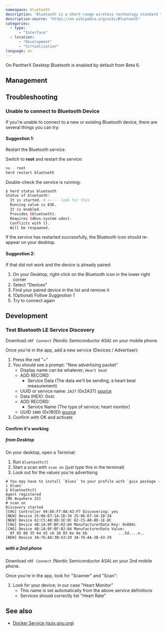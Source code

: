 ```yaml
---
namespace: bluetooth
description: "Bluetooth is a short-range wireless technology standard that is used for exchanging data between fixed and mobile devices over short distances using UHF radio waves in the ISM bands, from 2.402 GHz to 2.48 GHz, and building personal area networks. It was originally conceived as a wireless alternative to RS-232 data cables."
description-source: "https://en.wikipedia.org/wiki/Bluetooth"
categories:
  - type:
      - "Interface"
  - location:
      - "Development"
      - "Virtualization"
language: en
---
```


On PantherX Desktop Bluetooth is enabled by default from Beta 6.

## Management

## Troubleshooting

### Unable to connect to Bluetooth Device

If you're unable to connect to a new or existing Bluetooth device, there are several things you can try:

#### Suggestion 1:

Restart the Bluetooth service.

Switch to **root** and restart the service:

```bash
su - root
herd restart bluetooth
```

Double-check the service is running:

```bash
$ herd status bluetooth
Status of bluetooth:
  It is started. # <---- look for this
  Running value is 836.
  It is enabled.
  Provides (bluetooth).
  Requires (dbus-system udev).
  Conflicts with ().
  Will be respawned.
```

If the service has restarted successfully, the Bluetooth icon should re-appear on your desktop.

#### Suggestion 2:

If that did not work and the device is already paired:

1. On your Desktop, right-click on the Bluetooth icon in the lower right corner
2. Select "Devices"
3. Find your paired device in the list and remove it
4. (Optional) Follow _Suggestion 1_
5. Try to connect again

## Development

### Test Bluetooth LE Service Discovery

Download `nRF Connect` (Nordic Semiconductor ASA) on your mobile phone.

Once you're in the app, add a new service (Devices / Advertiser):

1. Press the red "+"
2. You should see a prompt: "New advertising packet"
   - Display name can be whatever; `Heart beat`
   - ADD RECORD:
     - Service Data (The data we'll be sending; a heart beat measurement)
   - UUID or service name: `2A37` (0x2A37) [source](https://btprodspecificationrefs.blob.core.windows.net/assigned-values/16-bit%20UUID%20Numbers%20Document.pdf)
   - Data (HEX): 0x`4C`
   - ADD RECORD:
     - Service Name (The type of service; heart monitor)
   - UUID `180D` (0x180D) [source](https://btprodspecificationrefs.blob.core.windows.net/assigned-values/16-bit%20UUID%20Numbers%20Document.pdf)
3. Confirm with OK and activate

#### Confirm it's working

##### from Desktop

On your desktop, open a Terminal:

1. Run `bluetoothctl`
2. Start a scan with `scan on` (just type this in the terminal)
3. Look out for the values you're advertising

```
# You may have to install `bluez` to your profile with `guix package -i bluez`
$ bluetoothctl
Agent registered
[MX Anywhere 2S]
# scan on
Discovery started
[CHG] Controller 94:E6:F7:0A:43:F7 Discovering: yes
[NEW] Device 25:06:D7:1A:1D:34 25-06-D7-1A-1D-34
[NEW] Device 62:C5:A0:8D:1E:0C 62-C5-A0-8D-1E-0C
[CHG] Device 4B:1A:0F:BF:02:84 ManufacturerData Key: 0x004c
[CHG] Device 4B:1A:0F:BF:02:84 ManufacturerData Value:
  0f 05 80 35 64 d3 c6 10 03 6e 0e bb              ...5d....n..
[NEW] Device 3A:76:AA:3B:43:29 3A-76-AA-3B-43-29
```

##### with a 2nd phone

Download `nRF Connect` (Nordic Semiconductor ASA) on your 2nd mobile phone.

Once you're in the app, look for "Scanner" and "Scan":

1. Look for your device; in our case "Heart Monitor"
   - This name is set automatically from the above service definitions
   - Services should correctly list "Heart Rate"

## See also

- [Docker Service (guix.gnu.org)](https://guix.gnu.org/manual/en/html_node/Miscellaneous-Services.html#Docker-Service)
